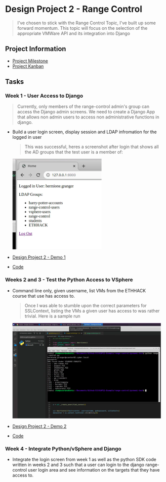 # Design Project 2 - Range Control

> I've chosen to stick with the Range Control Topic, I've built up some forward momentum.  This topic will focus on the selection of the appropriate VMWare API and its integration into Django

## Project Information

* [Project Milestone](https://github.com/gmcyber/CCC410F22-Example/milestone/2)
* [Project Kanban](https://github.com/users/gmcyber/projects/2)

## Tasks

### Week 1 - User Access to Django

> Currently, only members of the range-control admin's group can access the Django admin screens.  We need to create a Django App that allows non admin users to access non administrative functions in django. 

* Build a user login screen, display session and LDAP infromation for the logged in user

  > This was successful, heres a screenshot after login that shows all the AD groups that the test user is a member of:

  ![image-20221104080656824](design-project2.assets/image-20221104080656824.png) 

* [Design Project 2 - Demo 1](https://drive.google.com/file/d/1b9hgyJNf0Cq8P8BxOdOBEIAcocEneCoV/view?usp=sharing)

* [Code](https://github.com/gmcyber/CCC410F22-Example/tree/main/range-control/rc_django)

### Weeks 2 and  3 - Test the Python Access to VSphere

* Command line only, given username, list VMs from the ETHHACK course that use has access to.

  > Once I was able to stumble upon the correct parameters for SSLContext, listing the VMs a given user has access to was rather trivial.  Here is a sample run

  ![image-20221104074456325](design-project2.assets/image-20221104074456325.png) 

* [Design Project 2 - Demo 2](https://drive.google.com/file/d/12ENStc9MRd_JgIPmCohBefLu9I0uLjAN/view?usp=sharing)

* [Code](https://github.com/gmcyber/CCC410F22-Example/tree/main/range-control/pyvmomi-test)

### Week 4 - Integrate Python/vSphere and Django 

* Integrate the login screen from week 1 as well as the python SDK code written in weeks 2 and 3 such that a user can login to the django range-control user login area and see information on the targets that they have access to.

